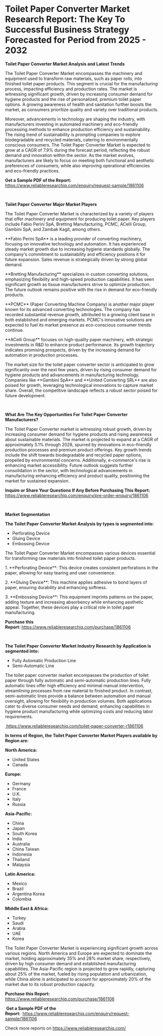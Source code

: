 <p><h1>Toilet Paper Converter Market Research Report: The Key To Successful Business Strategy Forecasted for Period from 2025 - 2032</h1></p><p><strong>Toilet Paper Converter Market Analysis and Latest Trends</strong></p>
<p><p>The Toilet Paper Converter Market encompasses the machinery and equipment used to transform raw materials, such as paper rolls, into finished toilet paper products. This segment is crucial for the manufacturing process, impacting efficiency and production rates. The market is witnessing significant growth, driven by increasing consumer demand for hygiene products and the rise of personalized, premium toilet paper options. A growing awareness of health and sanitation further boosts the market, as consumers prioritize quality and variety over traditional products.</p><p>Moreover, advancements in technology are shaping the industry, with manufacturers investing in automated machinery and eco-friendly processing methods to enhance production efficiency and sustainability. The rising trend of sustainability is prompting companies to explore biodegradable and recycled materials, catering to environmentally conscious consumers. The Toilet Paper Converter Market is expected to grow at a CAGR of 7.9% during the forecast period, reflecting the robust demand and innovation within the sector. As the market evolves, manufacturers are likely to focus on meeting both functional and aesthetic preferences of consumers, while also improving operational efficiencies and eco-friendly practices.</p></p>
<p><strong>Get a Sample PDF of the Report:&nbsp;</strong> <a href="https://www.reliableresearchiq.com/enquiry/request-sample/1861106?utm_campaign=2885&utm_medium=2&utm_source=Github&utm_content=ia&utm_term=28022025&utm_id=toilet-paper-converter">https://www.reliableresearchiq.com/enquiry/request-sample/1861106</a></p>
<p>&nbsp;</p>
<p><strong>Toilet Paper Converter Major Market Players</strong></p>
<p><p>The Toilet Paper Converter Market is characterized by a variety of players that offer machinery and equipment for producing toilet paper. Key players include Fabio Perini SpA, Bretting Manufacturing, PCMC, ACelli Group, Gambini SpA, and Zambak Kagit, among others.</p><p>**Fabio Perini SpA** is a leading provider of converting machinery, focusing on innovative technology and automation. It has experienced steady market growth due to increasing hygiene standards globally. The company's commitment to sustainability and efficiency positions it for future expansion. Sales revenue is strategically driven by strong global demand.</p><p>**Bretting Manufacturing** specializes in custom converting solutions, emphasizing flexibility and high-speed production capabilities. It has seen significant growth as tissue manufacturers strive to optimize production. The future outlook remains positive with the rise in demand for eco-friendly products.</p><p>**PCMC** (Paper Converting Machine Company) is another major player known for its advanced converting technologies. The company has recorded substantial revenue growth, attributed to a growing client base in both established and emerging markets. PCMC's innovative solutions are expected to fuel its market presence as eco-conscious consumer trends continue.</p><p>**ACelli Group** focuses on high-quality paper machinery, with strategic investments in R&D to enhance product performance. Its growth trajectory indicates promising prospects, driven by the increasing demand for automation in production processes.</p><p>The market size for the toilet paper converter sector is anticipated to grow significantly over the next few years, driven by rising consumer demand for hygiene products and advancements in manufacturing technology. Companies like **Gambini SpA** and **United Converting SRL** are also poised for growth, leveraging technological innovations to capture market share. Overall, the competitive landscape reflects a robust sector poised for future development.</p></p>
<p>&nbsp;</p>
<p><strong>What Are The Key Opportunities For Toilet Paper Converter Manufacturers?</strong></p>
<p><p>The Toilet Paper Converter market is witnessing robust growth, driven by increasing consumer demand for hygiene products and rising awareness about sustainable materials. The market is projected to expand at a CAGR of approximately 5.1% through 2028, spurred by innovations in eco-friendly production processes and premium product offerings. Key growth trends include the shift towards biodegradable and recycled paper options, propelled by environmental concerns. Additionally, e-commerce's rise is enhancing market accessibility. Future outlook suggests further consolidation in the sector, with technological advancements in manufacturing enhancing efficiency and product quality, positioning the market for sustained expansion.</p></p>
<p><strong>Inquire or Share Your Questions If Any Before Purchasing This Report:</strong> <a href="https://www.reliableresearchiq.com/enquiry/pre-order-enquiry/1861106?utm_campaign=2885&utm_medium=2&utm_source=Github&utm_content=ia&utm_term=28022025&utm_id=toilet-paper-converter">https://www.reliableresearchiq.com/enquiry/pre-order-enquiry/1861106</a></p>
<p>&nbsp;</p>
<p><strong>Market Segmentation</strong></p>
<p><strong>The Toilet Paper Converter Market Analysis by types is segmented into:</strong></p>
<p><ul><li>Perforating Device</li><li>Gluing Device</li><li>Embossing Device</li></ul></p>
<p><p>The Toilet Paper Converter Market encompasses various devices essential for transforming raw materials into finished toilet paper products. </p><p>1. **Perforating Device**: This device creates consistent perforations in the paper, allowing for easy tearing and user convenience. </p><p>2. **Gluing Device**: This machine applies adhesive to bond layers of paper, ensuring durability and enhancing softness. </p><p>3. **Embossing Device**: This equipment imprints patterns on the paper, adding texture and increasing absorbency while enhancing aesthetic appeal. Together, these devices play a critical role in toilet paper manufacturing.</p></p>
<p><strong>Purchase this Report:&nbsp;</strong><a href="https://www.reliableresearchiq.com/purchase/1861106?utm_campaign=2885&utm_medium=2&utm_source=Github&utm_content=ia&utm_term=28022025&utm_id=toilet-paper-converter">https://www.reliableresearchiq.com/purchase/1861106</a></p>
<p>&nbsp;</p>
<p><strong>The Toilet Paper Converter Market Industry Research by Application is segmented into:</strong></p>
<p><ul><li>Fully Automatic Production Line</li><li>Semi-Automatic Line</li></ul></p>
<p><p>The toilet paper converter market encompasses the production of toilet paper through fully automatic and semi-automatic production lines. Fully automatic lines offer high efficiency and minimal manual intervention, streamlining processes from raw material to finished product. In contrast, semi-automatic lines provide a balance between automation and manual oversight, allowing for flexibility in production volumes. Both applications cater to diverse consumer needs and demand, enhancing capabilities in hygiene product manufacturing while optimizing costs and reducing labor requirements.</p></p>
<p><a href="https://www.reliableresearchiq.com/toilet-paper-converter-r1861106?utm_campaign=2885&utm_medium=2&utm_source=Github&utm_content=ia&utm_term=28022025&utm_id=toilet-paper-converter">&nbsp;https://www.reliableresearchiq.com/toilet-paper-converter-r1861106</a></p>
<p><strong>In terms of Region, the Toilet Paper Converter Market Players available by Region are:</strong></p>
<p>
    <p> <strong> North America: </strong>
        <ul>
            <li>United States</li>
            <li>Canada</li>
        </ul>
        </p> 
    <p> <strong> Europe: </strong>
        <ul>
            <li>Germany</li>
            <li>France</li>
            <li>U.K.</li>
            <li>Italy</li>
            <li>Russia</li>
        </ul>
        </p> 
    <p> <strong> Asia-Pacific: </strong>
        <ul>
            <li>China</li>
            <li>Japan</li>
            <li>South Korea</li>
            <li>India</li>
            <li>Australia</li>
            <li>China Taiwan</li>
            <li>Indonesia</li>
            <li>Thailand</li>
            <li>Malaysia</li>
        </ul>
        </p> 
    <p> <strong> Latin America: </strong>
        <ul>
            <li>Mexico</li>
            <li>Brazil</li>
            <li>Argentina Korea</li>
            <li>Colombia</li>
        </ul>
        </p> 
    <p> <strong> Middle East & Africa: </strong>
        <ul>
            <li>Turkey</li>
            <li>Saudi</li>
            <li>Arabia</li>
            <li>UAE</li>
            <li>Korea</li>
        </ul>
    </p>
    </p>
<p><p>The Toilet Paper Converter Market is experiencing significant growth across various regions. North America and Europe are expected to dominate the market, holding approximately 35% and 28% market share, respectively, driven by high consumer demand and established manufacturing capabilities. The Asia-Pacific region is projected to grow rapidly, capturing about 25% of the market, fueled by rising population and urbanization, while China alone is anticipated to account for approximately 20% of the market due to its robust production capacity.</p></p>
<p><strong>Purchase this Report: </strong><a href="https://www.reliableresearchiq.com/purchase/1861106?utm_campaign=2885&utm_medium=2&utm_source=Github&utm_content=ia&utm_term=28022025&utm_id=toilet-paper-converter">https://www.reliableresearchiq.com/purchase/1861106</a></p>
<p>&nbsp;<strong>Get a Sample PDF of the Report:&nbsp;&nbsp;</strong><a href="https://www.reliableresearchiq.com/enquiry/request-sample/1861106?utm_campaign=2885&utm_medium=2&utm_source=Github&utm_content=ia&utm_term=28022025&utm_id=toilet-paper-converter">https://www.reliableresearchiq.com/enquiry/request-sample/1861106</a></p>
<p><strong></strong></p>
<p>Check more reports on <a href="https://www.reliableresearchiq.com/?utm_campaign=2885&utm_medium=2&utm_source=Github&utm_content=ia&utm_term=28022025&utm_id=toilet-paper-converter">https://www.reliableresearchiq.com/</a></p>